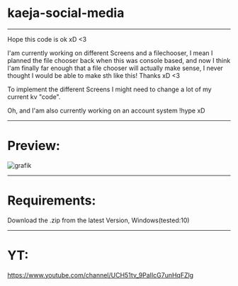 # kaeja-social-media
-------------------------------------

Hope this code is ok xD <3

I'am currently working on different Screens and a filechooser, I mean I planned the file chooser back when this was console based, and now I think I'am finally far enough that a file chooser will actually make sense, I never thought I would be able to make sth like this! Thanks xD <3

To implement the different Screens I might need to change a lot of my current kv "code".

Oh, and I'am also currently working on an account system !hype xD

-------------------------------------

# Preview:
![grafik](https://user-images.githubusercontent.com/60042912/171493468-e723bbf3-bffd-4672-b13a-baab14161bfd.png)



-------------------------------------

# Requirements:
Download the .zip from the latest Version, Windows(tested:10)

-------------------------------------

# YT:
https://www.youtube.com/channel/UCH51tv_9PaIlcG7unHqFZlg
